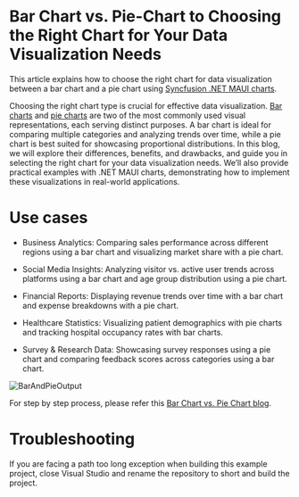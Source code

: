 # Bar Chart vs. Pie-Chart to Choosing the Right Chart for Your Data Visualization Needs
This article explains how to choose the right chart for data visualization between a bar chart and a pie chart using [Syncfusion .NET MAUI charts](https://www.syncfusion.com/maui-controls/maui-cartesian-charts).

Choosing the right chart type is crucial for effective data visualization. [Bar charts](https://help.syncfusion.com/maui-toolkit/cartesian-charts/barchart) and [pie charts](https://help.syncfusion.com/maui-toolkit/circular-charts/piechart) are two of the most commonly used visual representations, each serving distinct purposes. A bar chart is ideal for comparing multiple categories and analyzing trends over time, while a pie chart is best suited for showcasing proportional distributions. In this blog, we will explore their differences, benefits, and drawbacks, and guide you in selecting the right chart for your data visualization needs. We’ll also provide practical examples with .NET MAUI charts, demonstrating how to implement these visualizations in real-world applications.

# Use cases

* Business Analytics: Comparing sales performance across different regions using a bar chart and visualizing market share with a pie chart.

* Social Media Insights: Analyzing visitor vs. active user trends across platforms using a bar chart and age group distribution using a pie chart.

* Financial Reports: Displaying revenue trends over time with a bar chart and expense breakdowns with a pie chart.

* Healthcare Statistics: Visualizing patient demographics with pie charts and tracking hospital occupancy rates with bar charts.

* Survey & Research Data: Showcasing survey responses using a pie chart and comparing feedback scores across categories using a bar chart.

![BarAndPieOutput](https://github.com/user-attachments/assets/22233914-5c94-470e-bc43-45993dcf3818)

For step by step process, please refer this [ Bar Chart vs. Pie Chart blog](https://www.syncfusion.com/blogs/post/bar-chart-vs-pie-chart).

# Troubleshooting
If you are facing a path too long exception when building this example project, close Visual Studio and rename the repository to short and build the project.

